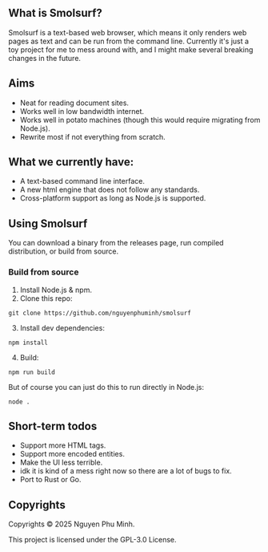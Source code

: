## What is Smolsurf?

Smolsurf is a text-based web browser, which means it only renders web pages as text and can be run from the command line. Currently it's just a toy project for me to mess around with, and I might make several breaking changes in the future.

## Aims

* Neat for reading document sites.
* Works well in low bandwidth internet.
* Works well in potato machines (though this would require migrating from Node.js).
* Rewrite most if not everything from scratch.

## What we currently have:

* A text-based command line interface.
* A new html engine that does not follow any standards.
* Cross-platform support as long as Node.js is supported.

## Using Smolsurf

You can download a binary from the releases page, run compiled distribution, or build from source.

### Build from source

1. Install Node.js & npm.
2. Clone this repo:
```
git clone https://github.com/nguyenphuminh/smolsurf
```
3. Install dev dependencies:
```
npm install
```
4. Build:
```
npm run build
```

But of course you can just do this to run directly in Node.js:
```
node .
```

## Short-term todos

* Support more HTML tags.
* Support more encoded entities.
* Make the UI less terrible.
* idk it is kind of a mess right now so there are a lot of bugs to fix.
* Port to Rust or Go.

## Copyrights

Copyrights © 2025 Nguyen Phu Minh.

This project is licensed under the GPL-3.0 License.

